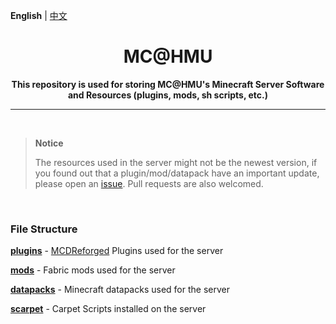 **English** | [中文](README-zh.md)

<h1 align="center">MC@HMU</h1>

<p align="center"> 
  <b>This repository is used for storing MC@HMU's Minecraft Server Software and Resources (plugins, mods, sh scripts, etc.)</b>
</p>

------

<br/>

> **Notice**
>
> The resources used in the server might not be the newest version, if you found out that a plugin/mod/datapack have an important update, please open an [issue](https://github.com/MC-HMU/server/issues). Pull requests are also welcomed.

<br/>

### File Structure

[**plugins**](plugins)  - [MCDReforged](https://github.com/Fallen-Breath/MCDReforged) Plugins used for the server

[**mods**](mods) - Fabric mods used for the server

[**datapacks**](datapacks) - Minecraft datapacks used for the server

[**scarpet**](scarpet) - Carpet Scripts installed on the server
